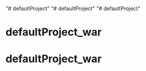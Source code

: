 "# defaultProject" 
"# defaultProject" 
"# defaultProject" 
# defaultProject_war
# defaultProject_war
